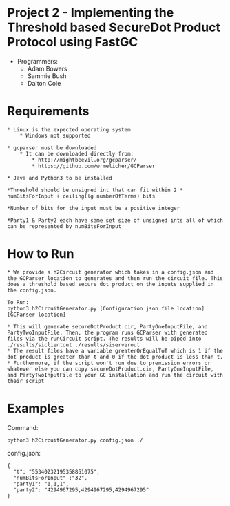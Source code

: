 # Project 2 - Implementing the Threshold based SecureDot Product Protocol using FastGC
* Programmers:
	* Adam Bowers
	* Sammie Bush
	* Dalton Cole

# Requirements
	* Linux is the expected operating system
		* Windows not supported
		
	* gcparser must be downloaded
		* It can be downloaded directly from:
			* http://mightbeevil.org/gcparser/ 
			* https://github.com/wrmelicher/GCParser
			
	* Java and Python3 to be installed
	
	*Threshold should be unsigned int that can fit within 2 * numBitsForInput + ceiling(lg numberOfTerms) bits
	
	*Number of bits for the input must be a positive integer
	
	*Party1 & Party2 each have same set size of unsigned ints all of which can be represented by numBitsForInput
	
	
	

# How to Run
	* We provide a h2Circuit generator which takes in a config.json and the GCParser location to generates and then run the circuit file. This does a threshold based secure dot product on the inputs supplied in the config.json.
	
```
To Run:
python3 h2CircuitGenerator.py [Configuration json file location] [GCParser location]
```
	* This will generate secureDotProduct.cir, PartyOneInputFile, and PartyTwoInputFile. Then, the program runs GCParser with generated files via the runCircuit script. The results will be piped into ./results/siclientout ./results/siserverout
	* The result files have a variable greaterOrEqualToT which is 1 if the dot product is greater than t and 0 if the dot product is less than t.
	* Furthermore, if the script won't run due to premission errors or whatever else you can copy secureDotProduct.cir, PartyOneInputFile, and PartyTwoInputFile to your GC installation and run the circuit with their script
# Examples
Command:
```
python3 h2CircuitGenerator.py config.json ./
```

config.json:
```
{
  "t": "55340232195358851075",
  "numBitsForInput" :"32",
  "party1": "1,1,1",
  "party2": "4294967295,4294967295,4294967295"
}
```
